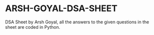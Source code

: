 # ARSH-GOYAL-DSA-SHEET
DSA Sheet by Arsh Goyal, all the answers to the given questions in the sheet are coded in Python.
